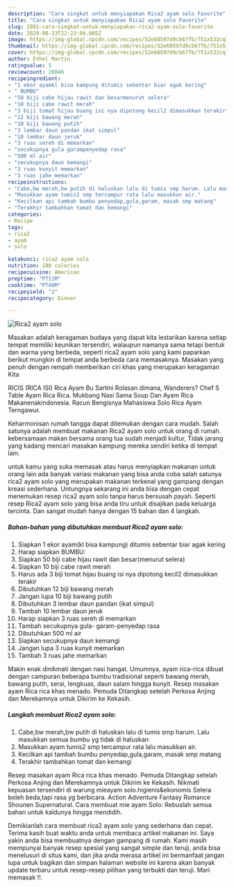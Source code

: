 ```yaml
---
description: "Cara singkat untuk menyiapakan Rica2 ayam solo Favorite"
title: "Cara singkat untuk menyiapakan Rica2 ayam solo Favorite"
slug: 2891-cara-singkat-untuk-menyiapakan-rica2-ayam-solo-favorite
date: 2020-08-23T22:23:04.005Z
image: https://img-global.cpcdn.com/recipes/52e68597d9cb67fb/751x532cq70/rica2-ayam-solo-foto-resep-utama.jpg
thumbnail: https://img-global.cpcdn.com/recipes/52e68597d9cb67fb/751x532cq70/rica2-ayam-solo-foto-resep-utama.jpg
cover: https://img-global.cpcdn.com/recipes/52e68597d9cb67fb/751x532cq70/rica2-ayam-solo-foto-resep-utama.jpg
author: Ethel Martin
ratingvalue: 5
reviewcount: 20046
recipeingredient:
- "1 ekor ayamkl bisa kampung ditumis sebentar biar agak kering"
- " BUMBU"
- "50 biji cabe hijau rawit dan besarmenurut selera"
- "10 biji cabe rawit merah"
- "3 biji tomat hijau buang isi nya dipotong kecil2 dimasukkan terakir"
- "12 biji bawang merah"
- "10 biji bawang putih"
- "3 lembar daun pandan ikat simpul"
- "10 lembar daun jeruk"
- "3 ruas sereh di memarkan"
- "secukupnya gula garampenyedap rasa"
- "500 ml air"
- "secukupnya daun kemangi"
- "3 ruas kunyit memarkan"
- "3 ruas jahe memarkan"
recipeinstructions:
- "Cabe,bw merah,bw putih di haluskan lalu di tumis smp harum. Lalu masukkan semua bumbu yg tidak di haluskan"
- "Masukkan ayam tumis2 smp tercampur rata lalu masukkan air."
- "Kecilkan api tambah bumbu penyedap,gula,garam, masak smp matang"
- "Terakhir tambahkan tomat dan kemangi"
categories:
- Recipe
tags:
- rica2
- ayam
- solo

katakunci: rica2 ayam solo 
nutrition: 188 calories
recipecuisine: American
preptime: "PT11M"
cooktime: "PT40M"
recipeyield: "2"
recipecategory: Dinner

---
```



![Rica2 ayam solo](https://img-global.cpcdn.com/recipes/52e68597d9cb67fb/751x532cq70/rica2-ayam-solo-foto-resep-utama.jpg)

Masakan adalah keragaman budaya yang dapat kita lestarikan karena setiap tempat memiliki keunikan tersendiri, walaupun namanya sama tetapi bentuk dan warna yang berbeda, seperti rica2 ayam solo yang kami paparkan berikut mungkin di tempat anda berbeda cara memasaknya. Masakan yang penuh dengan rempah memberikan ciri khas yang merupakan keragaman Kita

RICIS (RICA ISI) Rica Ayam Bu Sartini Rolasan dimana, Wanderers? Chef S Table Ayam Rica Rica. Mukbang Nasi Sama Soup Dan Ayam Rica Makanenakindonesia. Racun Bengisnya Mahasiswa Solo Rica Ayam Terngawur.

Keharmonisan rumah tangga dapat ditemukan dengan cara mudah. Salah satunya adalah membuat makanan Rica2 ayam solo untuk orang di rumah. kebersamaan makan bersama orang tua sudah menjadi kultur, Tidak jarang yang kadang mencari masakan kampung mereka sendiri ketika di tempat lain.

untuk kamu yang suka memasak atau harus menyiapkan makanan untuk orang lain ada banyak variasi makanan yang bisa anda coba salah satunya rica2 ayam solo yang merupakan makanan terkenal yang gampang dengan kreasi sederhana. Untungnya sekarang ini anda bisa dengan cepat menemukan resep rica2 ayam solo tanpa harus bersusah payah.
Seperti resep Rica2 ayam solo yang bisa anda tiru untuk disajikan pada keluarga tercinta. Dan sangat mudah hanya dengan 15 bahan dan 4 langkah.


<!--inarticleads1-->

##### Bahan-bahan yang dibutuhkan membuat Rica2 ayam solo:

1. Siapkan 1 ekor ayam(kl bisa kampung) ditumis sebentar biar agak kering
1. Harap siapkan  BUMBU:
1. Siapkan 50 biji cabe hijau rawit dan besar(menurut selera)
1. Siapkan 10 biji cabe rawit merah
1. Harus ada 3 biji tomat hijau buang isi nya dipotong kecil2 dimasukkan terakir
1. Dibutuhkan 12 biji bawang merah
1. Jangan lupa 10 biji bawang putih
1. Dibutuhkan 3 lembar daun pandan (ikat simpul)
1. Tambah 10 lembar daun jeruk
1. Harap siapkan 3 ruas sereh di memarkan
1. Tambah secukupnya gula- garam-penyedap rasa
1. Dibutuhkan 500 ml air
1. Siapkan secukupnya daun kemangi
1. Jangan lupa 3 ruas kunyit memarkan
1. Tambah 3 ruas jahe memarkan


Makin enak dinikmati dengan nasi hangat. Umumnya, ayam rica-rica dibuat dengan campuran beberapa bumbu tradisional seperti bawang merah, bawang putih, serai, lengkuas, daun salam hingga kunyit. Resep masakan ayam Rica rica khas menado. Pemuda Ditangkap setelah Perkosa Anjing dan Merekamnya untuk Dikirim ke Kekasih. 

<!--inarticleads2-->

##### Langkah membuat  Rica2 ayam solo:

1. Cabe,bw merah,bw putih di haluskan lalu di tumis smp harum. Lalu masukkan semua bumbu yg tidak di haluskan
1. Masukkan ayam tumis2 smp tercampur rata lalu masukkan air.
1. Kecilkan api tambah bumbu penyedap,gula,garam, masak smp matang
1. Terakhir tambahkan tomat dan kemangi


Resep masakan ayam Rica rica khas menado. Pemuda Ditangkap setelah Perkosa Anjing dan Merekamnya untuk Dikirim ke Kekasih. Nikmati kepuasan tersendiri di warung mieayam solo.higienis&amp;ekonomis Selera boleh beda,tapi rasa yg berbicara. Action Adventure Fantasy Romance Shounen Supernatural. Cara membuat mie ayam Solo: Rebuslah semua bahan untuk kaldunya hingga mendidih. 

Demikianlah cara membuat rica2 ayam solo yang sederhana dan cepat. Terima kasih buat waktu anda untuk membaca artikel makanan ini. Saya yakin anda bisa membuatnya dengan gampang di rumah. Kami masih mempunyai banyak resep spesial yang sangat simple dan teruji, anda bisa menelusuri di situs kami, dan jika anda merasa artikel ini bermanfaat jangan lupa untuk bagikan dan simpan halaman website ini karena akan banyak update terbaru untuk resep-resep pilihan yang terbukti dan teruji. Mari memasak !!. 

